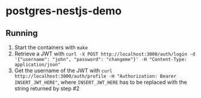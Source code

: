 # postgres-nestjs-demo

## Running

1. Start the containers with `make`
2. Retrieve a JWT with `curl -X POST http://localhost:3000/auth/login -d '{"username": "john", "password": "changeme"}' -H "Content-Type: application/json"`
3. Get the username of the JWT with `curl http://localhost:3000/auth/profile -H "Authorization: Bearer INSERT_JWT_HERE"`, where `INSERT_JWT_HERE` has to be replaced with the string returned by step #2
